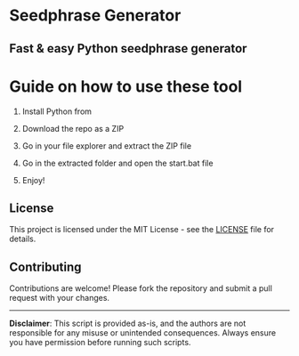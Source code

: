 # Seedphrase Generator      
       
## Fast & easy Python seedphrase generator       
             
# Guide on how to use these tool        
            
1. Install Python from           
   
2. Download the repo as a ZIP       
   
3. Go in your file explorer and extract the ZIP file      
        
4. Go in the extracted folder and open the start.bat file      
      
5. Enjoy!         
           
## License             
     
This project is licensed under the MIT License - see the [LICENSE](LICENSE) file for details.              
   
## Contributing    
        
Contributions are welcome! Please fork the repository and submit a pull request with your changes.           
       
---      
       
**Disclaimer**: This script is provided as-is, and the authors are not responsible for any misuse or unintended consequences. Always ensure you have permission before running such scripts.          